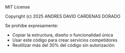 MIT License

Copyright (c) 2025 ANDRES DAVID CARDENAS DORADO

Se prohíbe expresamente:
- Copiar la estructura, diseño o funcionalidad única
- Usar este código para crear servicios competidores
- Reutilizar más del 30% del código sin autorización
